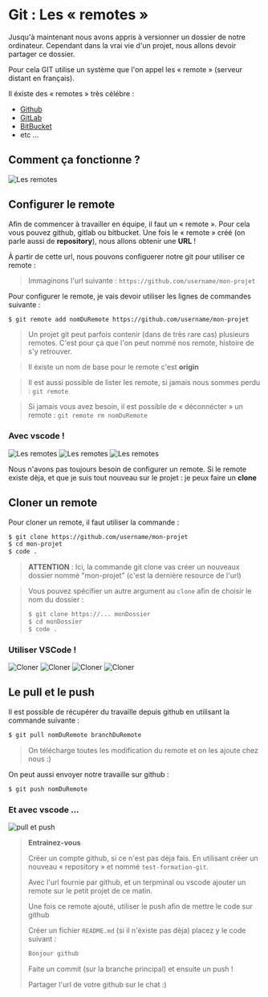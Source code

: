# Git : Les « remotes »

Jusqu'à maintenant nous avons appris à versionner un dossier de notre ordinateur. Cependant dans la vrai vie d'un projet, nous allons devoir partager ce dossier.

Pour cela GIT utilise un système que l'on appel les « remote » (serveur distant en français).

Il éxiste des « remotes » très célébre :

- [Github](https://github.com/)
- [GitLab](https://gitlab.com/gitlab-com)
- [BitBucket](https://bitbucket.org/)
- etc ...

## Comment ça fonctionne ?

![Les remotes](../images/remotes.png)

## Configurer le remote

Afin de commencer à travailler en équipe, il faut un « remote ». Pour cela vous pouvez github, gitlab ou bitbucket. Une fois le « remote » créé (on parle aussi de **repository**), nous allons obtenir une **URL** !

À partir de cette url, nous pouvons configuerer notre git pour utiliser ce remote :

> Immaginons l'url suivante : `https://github.com/username/mon-projet`

Pour configurer le remote, je vais devoir utiliser les lignes de commandes suivante :

```bash
$ git remote add nomDuRemote https://github.com/username/mon-projet
```

> Un projet git peut parfois contenir (dans de très rare cas) plusieurs remotes. C'est pour ça que l'on peut nommé nos remote, histoire de s'y retrouver.

> Il éxiste un nom de base pour le remote c'est **origin**

> Il est aussi possible de lister les remote, si jamais nous sommes perdu : `git remote`

> Si jamais vous avez besoin, il est possible de « déconnécter » un remote : `git remote rm nomDuRemote`

### Avec vscode !

![Les remotes](../images/vscode07.png)
![Les remotes](../images/vscode09.png)
![Les remotes](../images/vscode08.png)

Nous n'avons pas toujours besoin de configurer un remote. Si le remote existe dèja, et que je suis tout nouveau sur le projet : je peux faire un **clone**

## Cloner un remote

Pour cloner un remote, il faut utiliser la commande :

```bash
$ git clone https://github.com/username/mon-projet
$ cd mon-projet
$ code .
```

> **ATTENTION** : Ici, la commande git clone vas créer un nouveaux dossier nommé "mon-projet" (c'est la dernière resource de l'url)

> Vous pouvez spécifier un autre argument au `clone` afin de choisir le nom du dossier :
>
> ```bash
> $ git clone https://... monDossier
> $ cd monDossier
> $ code .
> ```

### Utiliser VSCode !

![Cloner](../images/vscode12.png)
![Cloner](../images/vscode13.png)
![Cloner](../images/vscode11.png)
![Cloner](../images/vscode10.png)

## Le pull et le push

Il est possible de récupérer du travaille depuis github en utilisant la commande suivante :

```bash
$ git pull nomDuRemote branchDuRemote
```

> On télécharge toutes les modification du remote et on les ajoute chez nous :)

On peut aussi envoyer notre travaille sur github :

```bash
$ git push nomDuRemote
```

### Et avec vscode ...

![pull et push](../images/vscode14.png)

> **Entrainez-vous**
>
> Créer un compte github, si ce n'est pas dèja fais. En utilisant créer un nouveau « repository » et nommé `test-formation-git`.
>
> Avec l'url fournie par github, et un terpminal ou vscode ajouter un remote sur le petit projet de ce matin.
>
> Une fois ce remote ajouté, utiliser le push afin de mettre le code sur github
>
> Créer un fichier `README.md` (si il n'éxiste pas dèja) placez y le code suivant :
>
> ```md
> Bonjour github
> ```
>
> Faite un commit (sur la branche principal) et ensuite un push !
>
> Partager l'url de votre github sur le chat :)

